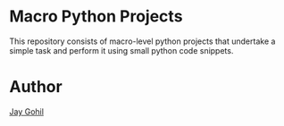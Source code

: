 # Macro Python Projects
This repository consists of macro-level python projects that undertake a simple task and perform it using small python code snippets.


# Author

<a href="https://github.com/gohil-jay">Jay Gohil</a>
